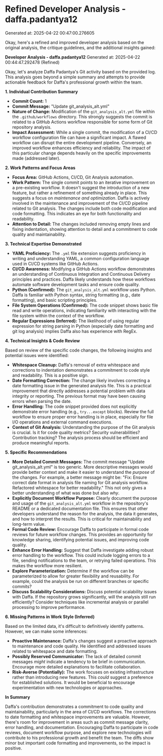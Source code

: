 # Refined Developer Analysis - daffa.padantya12
Generated at: 2025-04-22 00:47:00.276605

Okay, here's a refined and improved developer analysis based on the original analysis, the critique guidelines, and the additional insights gained:

**Developer Analysis - daffa.padantya12**
Generated at: 2025-04-22 00:44:47.292478 (Refined)

Okay, let's analyze Daffa Padantya's Git activity based on the provided log. This analysis goes beyond a simple summary and attempts to provide actionable feedback for Daffa's professional growth within the team.

**1. Individual Contribution Summary**

*   **Commit Count:** 1
*   **Commit Message:** "Update git\_analysis\_alt.yml"
*   **Nature of Change:** Modification of the `git_analysis_alt.yml` file within the `.github/workflows` directory. This strongly suggests the commit is related to a GitHub Actions workflow responsible for some form of Git repository analysis.
*   **Impact Assessment:** While a single commit, the modification of a CI/CD workflow configuration file can have a significant impact. A flawed workflow can disrupt the entire development pipeline. Conversely, an improved workflow enhances efficiency and reliability.  The impact of this particular change depends heavily on the specific improvements made (addressed later).

**2. Work Patterns and Focus Areas**

*   **Focus Area:** GitHub Actions, CI/CD, Git Analysis automation.
*   **Work Pattern:** The single commit points to an iterative improvement on a pre-existing workflow. It doesn't suggest the introduction of a new feature, but rather a refinement of something already in place. This suggests a focus on *maintenance and optimization*. Daffa is actively involved in the maintenance and improvement of the CI/CD pipeline related to Git analysis. The changes include both code modification and code formatting. This indicates an eye for both functionality and readability.
*   **Attention to Detail:** The changes included removing empty lines and fixing indentation, showing attention to detail and a commitment to code quality and maintainability.

**3. Technical Expertise Demonstrated**

*   **YAML Proficiency:** The `.yml` file extension suggests proficiency in writing and understanding YAML, a common configuration language used in CI/CD systems like GitHub Actions.
*   **CI/CD Awareness:** Modifying a GitHub Actions workflow demonstrates an understanding of Continuous Integration and Continuous Delivery principles and practices. Daffa likely understands how these workflows automate software development tasks and ensure code quality.
*   **Python (Confirmed):** The `git_analysis_alt.yml` workflow uses Python. Daffa is familiar with Python syntax, string formatting (e.g., date formatting), and basic scripting principles.
*   **File System Operations (Confirmed):** The code snippet shows basic file read and write operations, indicating familiarity with interacting with the file system within the context of the workflow.
*   **Regular Expressions (Inferred):** The likelihood of using regular expression for string parsing in Python (especially date formatting and git log analysis) implies Daffa also has experience with RegEx.

**4. Technical Insights & Code Review**

Based on review of the specific code changes, the following insights and potential issues were identified:

*   **Whitespace Cleanup:** Daffa's removal of extra whitespace and corrections to indentation demonstrates a commitment to code style and readability. This is a positive sign.
*   **Date Formatting Correction:** The change likely involves correcting a date formatting issue in the generated analysis file. This is a practical improvement that directly addresses a potential problem with data integrity or reporting. The previous format may have been causing errors when parsing the date.
*   **Error Handling:** The code snippet provided does not explicitly demonstrate error handling (e.g., `try...except` blocks). Review the full workflow to ensure proper error handling is in place, especially for file I/O operations and external command executions.
*   **Context of Git Analysis:** Understanding the purpose of the Git analysis is crucial. Is it for code quality metrics? Security vulnerabilities? Contribution tracking? The analysis process should be efficient and produce meaningful reports.

**5. Specific Recommendations**

*   **More Detailed Commit Messages:** The commit message "Update git\_analysis\_alt.yml" is too generic. More descriptive messages would provide better context and make it easier to understand the *purpose* of the changes. For example, a better message might be: "Fix: Ensure correct date format in analysis file naming for Git analysis workflow. Refactored whitespace for better readability."  This not only gives a better understanding of what was done but also *why*.
*   **Explicitly Document Workflow Purpose:**  Clearly document the purpose and usage of the `git_analysis_alt.yml` workflow in the repository's README or a dedicated documentation file. This ensures that other developers understand the reason for the analysis, the data it generates, and how to interpret the results. This is critical for maintainability and long-term value.
*   **Formal Code Review:** Encourage Daffa to participate in formal code reviews for future workflow changes. This provides an opportunity for knowledge sharing, identifying potential issues, and improving code quality.
*   **Enhance Error Handling:** Suggest that Daffa investigate adding robust error handling to the workflow. This could include logging errors to a file, sending notifications to the team, or retrying failed operations. This makes the workflow more resilient.
*   **Explore Parameterization:** Determine if the workflow can be parameterized to allow for greater flexibility and reusability. For example, could the analysis be run on different branches or specific commits?
*   **Discuss Scalability Considerations:** Discuss potential scalability issues with Daffa.  If the repository grows significantly, will the analysis still run efficiently? Consider techniques like incremental analysis or parallel processing to improve performance.

**6. Missing Patterns in Work Style (Inferred)**

Based on the limited data, it's difficult to definitively identify patterns. However, we can make some inferences:

*   **Proactive Maintenance:** Daffa's changes suggest a proactive approach to maintenance and code quality. He identified and addressed issues related to whitespace and date formatting.
*   **Possibly Reserved Communicator:** The lack of detailed commit messages *might* indicate a tendency to be brief in communication. Encourage more detailed explanations to facilitate collaboration.
*   **Risk-Averse (Potentially):** The work focuses on existing infrastructure rather than introducing new features. This *could* suggest a preference for established solutions. It would be beneficial to encourage experimentation with new technologies or approaches.

**In Summary**

Daffa's contribution demonstrates a commitment to code quality and maintainability, particularly in the area of CI/CD workflows.  The corrections to date formatting and whitespace improvements are valuable.  However, there's room for improvement in areas such as commit message clarity, error handling, and documentation.  Encouraging Daffa to participate in code reviews, document workflow purpose, and explore new technologies will contribute to his professional growth and benefit the team. The diffs show minor but important code formatting and improvements, so the impact is positive.
